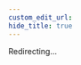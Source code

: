 ```yaml
---
custom_edit_url:
hide_title: true
---
```


Redirecting...

<head>
  <meta http-equiv="refresh" content="1; url=https://heft.rushstack.io/pages/tutorials/adding_tasks/" />
</head>
